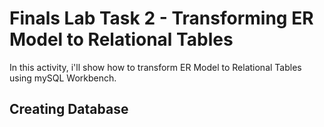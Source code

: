 # Finals Lab Task 2 - Transforming ER Model to Relational Tables
In this activity, i'll show how to transform ER Model to Relational Tables using mySQL Workbench.

## Creating Database
